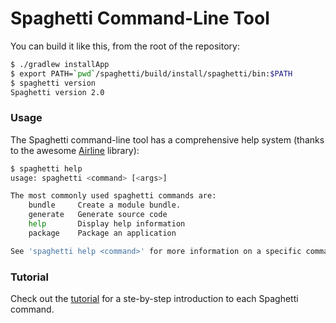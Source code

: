 Spaghetti Command-Line Tool
===========================

You can build it like this, from the root of the repository:

```bash
$ ./gradlew installApp
$ export PATH=`pwd`/spaghetti/build/install/spaghetti/bin:$PATH
$ spaghetti version
Spaghetti version 2.0
```

### Usage

The Spaghetti command-line tool has a comprehensive help system (thanks to the awesome [Airline](https://github.com/airlift/airline) library):

```bash
$ spaghetti help
usage: spaghetti <command> [<args>]

The most commonly used spaghetti commands are:
    bundle     Create a module bundle.
    generate   Generate source code
    help       Display help information
    package    Package an application

See 'spaghetti help <command>' for more information on a specific command.
```

### Tutorial

Check out the [tutorial](wiki/tutorial) for a ste-by-step introduction to each Spaghetti command.
